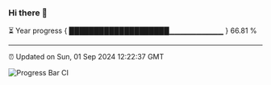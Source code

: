 ### Hi there 👋

⏳ Year progress { ████████████████████▁▁▁▁▁▁▁▁▁▁ } 66.81 %

---

⏰ Updated on Sun, 01 Sep 2024 12:22:37 GMT

![Progress Bar CI](https://github.com/liununu/liununu/workflows/Progress%20Bar%20CI/badge.svg)

